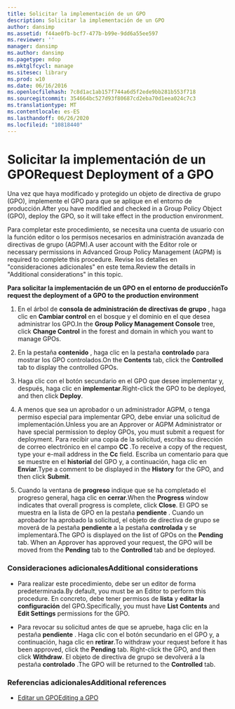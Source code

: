 ```yaml
---
title: Solicitar la implementación de un GPO
description: Solicitar la implementación de un GPO
author: dansimp
ms.assetid: f44ae0fb-bcf7-477b-b99e-9dd6a55ee597
ms.reviewer: ''
manager: dansimp
ms.author: dansimp
ms.pagetype: mdop
ms.mktglfcycl: manage
ms.sitesec: library
ms.prod: w10
ms.date: 06/16/2016
ms.openlocfilehash: 7c8d1ac1ab157f744a6d5f2ede9bb281b553f718
ms.sourcegitcommit: 354664bc527d93f80687cd2eba70d1eea024c7c3
ms.translationtype: MT
ms.contentlocale: es-ES
ms.lasthandoff: 06/26/2020
ms.locfileid: "10818440"
---
```

# <span data-ttu-id="76e7c-103">Solicitar la implementación de un GPO</span><span class="sxs-lookup"><span data-stu-id="76e7c-103">Request Deployment of a GPO</span></span>


<span data-ttu-id="76e7c-104">Una vez que haya modificado y protegido un objeto de directiva de grupo (GPO), implemente el GPO para que se aplique en el entorno de producción.</span><span class="sxs-lookup"><span data-stu-id="76e7c-104">After you have modified and checked in a Group Policy Object (GPO), deploy the GPO, so it will take effect in the production environment.</span></span>

<span data-ttu-id="76e7c-105">Para completar este procedimiento, se necesita una cuenta de usuario con la función editor o los permisos necesarios en administración avanzada de directivas de grupo (AGPM).</span><span class="sxs-lookup"><span data-stu-id="76e7c-105">A user account with the Editor role or necessary permissions in Advanced Group Policy Management (AGPM) is required to complete this procedure.</span></span> <span data-ttu-id="76e7c-106">Revise los detalles en "consideraciones adicionales" en este tema.</span><span class="sxs-lookup"><span data-stu-id="76e7c-106">Review the details in "Additional considerations" in this topic.</span></span>

**<span data-ttu-id="76e7c-107">Para solicitar la implementación de un GPO en el entorno de producción</span><span class="sxs-lookup"><span data-stu-id="76e7c-107">To request the deployment of a GPO to the production environment</span></span>**

1.  <span data-ttu-id="76e7c-108">En el árbol de **consola de administración de directivas de grupo** , haga clic en **Cambiar control** en el bosque y el dominio en el que desea administrar los GPO.</span><span class="sxs-lookup"><span data-stu-id="76e7c-108">In the **Group Policy Management Console** tree, click **Change Control** in the forest and domain in which you want to manage GPOs.</span></span>

2.  <span data-ttu-id="76e7c-109">En la pestaña **contenido** , haga clic en la pestaña **controlado** para mostrar los GPO controlados.</span><span class="sxs-lookup"><span data-stu-id="76e7c-109">On the **Contents** tab, click the **Controlled** tab to display the controlled GPOs.</span></span>

3.  <span data-ttu-id="76e7c-110">Haga clic con el botón secundario en el GPO que desee implementar y, después, haga clic en **implementar**.</span><span class="sxs-lookup"><span data-stu-id="76e7c-110">Right-click the GPO to be deployed, and then click **Deploy**.</span></span>

4.  <span data-ttu-id="76e7c-111">A menos que sea un aprobador o un administrador AGPM, o tenga permiso especial para implementar GPO, debe enviar una solicitud de implementación.</span><span class="sxs-lookup"><span data-stu-id="76e7c-111">Unless you are an Approver or AGPM Administrator or have special permission to deploy GPOs, you must submit a request for deployment.</span></span> <span data-ttu-id="76e7c-112">Para recibir una copia de la solicitud, escriba su dirección de correo electrónico en el campo **CC** .</span><span class="sxs-lookup"><span data-stu-id="76e7c-112">To receive a copy of the request, type your e-mail address in the **Cc** field.</span></span> <span data-ttu-id="76e7c-113">Escriba un comentario para que se muestre en el **historial** del GPO y, a continuación, haga clic en **Enviar**.</span><span class="sxs-lookup"><span data-stu-id="76e7c-113">Type a comment to be displayed in the **History** for the GPO, and then click **Submit**.</span></span>

5.  <span data-ttu-id="76e7c-114">Cuando la ventana de **progreso** indique que se ha completado el progreso general, haga clic en **cerrar**.</span><span class="sxs-lookup"><span data-stu-id="76e7c-114">When the **Progress** window indicates that overall progress is complete, click **Close**.</span></span> <span data-ttu-id="76e7c-115">El GPO se muestra en la lista de GPO en la pestaña **pendiente** . Cuando un aprobador ha aprobado la solicitud, el objeto de directiva de grupo se moverá de la pestaña **pendiente** a la pestaña **controlada** y se implementará.</span><span class="sxs-lookup"><span data-stu-id="76e7c-115">The GPO is displayed on the list of GPOs on the **Pending** tab. When an Approver has approved your request, the GPO will be moved from the **Pending** tab to the **Controlled** tab and be deployed.</span></span>

### <span data-ttu-id="76e7c-116">Consideraciones adicionales</span><span class="sxs-lookup"><span data-stu-id="76e7c-116">Additional considerations</span></span>

-   <span data-ttu-id="76e7c-117">Para realizar este procedimiento, debe ser un editor de forma predeterminada.</span><span class="sxs-lookup"><span data-stu-id="76e7c-117">By default, you must be an Editor to perform this procedure.</span></span> <span data-ttu-id="76e7c-118">En concreto, debe tener permisos de **lista** y **editar la configuración** del GPO.</span><span class="sxs-lookup"><span data-stu-id="76e7c-118">Specifically, you must have **List Contents** and **Edit Settings** permissions for the GPO.</span></span>

-   <span data-ttu-id="76e7c-119">Para revocar su solicitud antes de que se apruebe, haga clic en la pestaña **pendiente** . Haga clic con el botón secundario en el GPO y, a continuación, haga clic en **retirar**.</span><span class="sxs-lookup"><span data-stu-id="76e7c-119">To withdraw your request before it has been approved, click the **Pending** tab. Right-click the GPO, and then click **Withdraw**.</span></span> <span data-ttu-id="76e7c-120">El objeto de directiva de grupo se devolverá a la pestaña **controlado** .</span><span class="sxs-lookup"><span data-stu-id="76e7c-120">The GPO will be returned to the **Controlled** tab.</span></span>

### <span data-ttu-id="76e7c-121">Referencias adicionales</span><span class="sxs-lookup"><span data-stu-id="76e7c-121">Additional references</span></span>

-   [<span data-ttu-id="76e7c-122">Editar un GPO</span><span class="sxs-lookup"><span data-stu-id="76e7c-122">Editing a GPO</span></span>](editing-a-gpo-agpm30ops.md)

 

 





